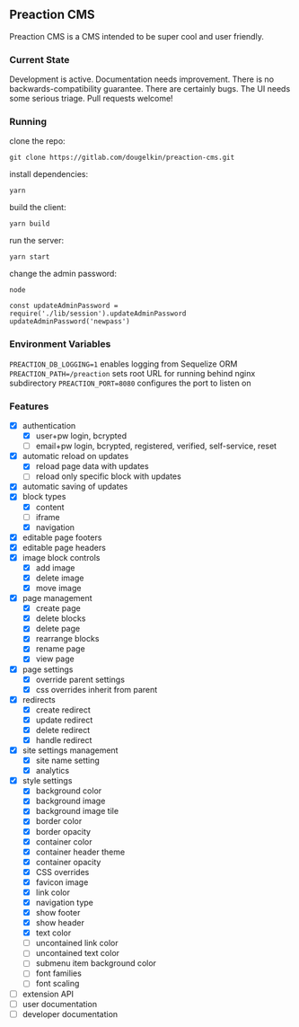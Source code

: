 ## Preaction CMS

Preaction CMS is a CMS intended to be super cool and user friendly.

### Current State

Development is active. Documentation needs improvement. There is no backwards-compatibility guarantee. There are certainly bugs. The UI needs some serious triage. Pull requests welcome!

### Running

clone the repo:

`git clone https://gitlab.com/dougelkin/preaction-cms.git`

install dependencies:

`yarn`

build the client:

`yarn build`

run the server:

`yarn start`

change the admin password:

`node`

```
const updateAdminPassword = require('./lib/session').updateAdminPassword
updateAdminPassword('newpass')
```

### Environment Variables

`PREACTION_DB_LOGGING=1` enables logging from Sequelize ORM
`PREACTION_PATH=/preaction` sets root URL for running behind nginx subdirectory
`PREACTION_PORT=8080` configures the port to listen on

### Features

- [x] authentication
  - [x] user+pw login, bcrypted
  - [ ] email+pw login, bcrypted, registered, verified, self-service, reset
- [x] automatic reload on updates
  - [x] reload page data with updates
  - [ ] reload only specific block with updates
- [x] automatic saving of updates
- [x] block types
  - [x] content
  - [ ] iframe
  - [x] navigation
- [x] editable page footers
- [x] editable page headers
- [x] image block controls
  - [x] add image
  - [x] delete image
  - [x] move image
- [x] page management
  - [x] create page
  - [x] delete blocks
  - [x] delete page
  - [x] rearrange blocks
  - [x] rename page
  - [x] view page
- [x] page settings
  - [x] override parent settings
  - [x] css overrides inherit from parent
- [x] redirects
  - [x] create redirect
  - [x] update redirect
  - [x] delete redirect
  - [x] handle redirect
- [x] site settings management
  - [x] site name setting
  - [x] analytics
- [x] style settings
  - [x] background color
  - [x] background image
  - [x] background image tile
  - [x] border color
  - [x] border opacity
  - [x] container color
  - [x] container header theme
  - [x] container opacity
  - [x] CSS overrides
  - [x] favicon image
  - [x] link color
  - [x] navigation type
  - [x] show footer
  - [x] show header
  - [x] text color
  - [ ] uncontained link color
  - [ ] uncontained text color
  - [ ] submenu item background color
  - [ ] font families
  - [ ] font scaling
- [ ] extension API
- [ ] user documentation
- [ ] developer documentation
